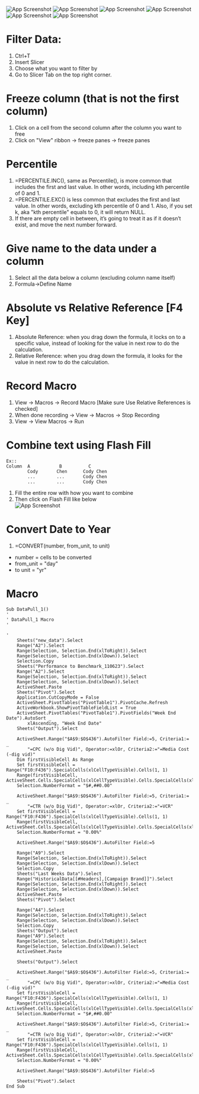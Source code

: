 ![App Screenshot](https://github.com/HaomingChen1998/Portfolio-Project/blob/main/Learning%20Note/Photo/Excel%201.png)
![App Screenshot](https://github.com/HaomingChen1998/Portfolio-Project/blob/main/Learning%20Note/Photo/Excel%202.png)
![App Screenshot](https://github.com/HaomingChen1998/Portfolio-Project/blob/main/Learning%20Note/Photo/Excel%203.png)
![App Screenshot](https://github.com/HaomingChen1998/Portfolio-Project/blob/main/Learning%20Note/Photo/Excel%204.png)
![App Screenshot](https://github.com/HaomingChen1998/Portfolio-Project/blob/main/Learning%20Note/Photo/Excel%205.png)
![App Screenshot](https://github.com/HaomingChen1998/Portfolio-Project/blob/main/Learning%20Note/Photo/Excel%206.png)

# Filter Data:
1. Ctrl+T
2. Insert Slicer
3. Choose what you want to filter by
4. Go to Slicer Tab on the top right corner.

# Freeze column (that is not the first column)
1. Click on a cell from the second column after the column you want to free
2. Click on "View" ribbon -> freeze panes -> freeze panes

# Percentile
1. =PERCENTILE.INC(), same as Percentile(), is more common that includes the first and last value. In other words, including kth percentile of 0 and 1.
2. =PERCENTILE.EXC() is less common that excludes the first and last value. In other words, excluding kth percentile of 0 and 1. Also, if you set k, aka "kth percentile" equals to 0, it will return NULL.
3. If there are empty cell in between, it’s going to treat it as if it doesn’t exist, and move the next number forward.

# Give name to the data under a column
1. Select all the data below a column (excluding column name itself)
2. Formula->Define Name

# Absolute vs Relative Reference [F4 Key]
1. Absolute Reference: when you drag down the formula, it locks on to a specific value, instead of looking for the value in next row to do the calculation.
2. Relative Reference: when you drag down the formula, it looks for the value in next row to do the calculation.

# Record Macro
1. View -> Macros -> Record Macro [Make sure Use Relative References is checked]
2. When done recording -> View -> Macros -> Stop Recording
3. View -> View Macros -> Run

# Combine text using Flash Fill  
```
Ex:: 
Column  A           B          C
        Cody       Chen      Cody Chen
        ...        ...       Cody Chen
        ...        ...       Cody Chen
```
1. Fill the entire row with how you want to combine
2. Then click on Flash Fill like below  
![App Screenshot](https://github.com/HaomingChen1998/Portfolio-Project/blob/main/Learning%20Note/Photo/Excel%20Flash%20Fill.png)

# Convert Date to Year
1. =CONVERT(number, from_unit, to unit)
- number = cells to be converted
- from_unit = "day"
- to unit = "yr"
   
# Macro

```
Sub DataPull_1()
'
' DataPull_1 Macro
'

'
    Sheets("new_data").Select
    Range("A2").Select
    Range(Selection, Selection.End(xlToRight)).Select
    Range(Selection, Selection.End(xlDown)).Select
    Selection.Copy
    Sheets("Performance to Benchmark_110623").Select
    Range("A2").Select
    Range(Selection, Selection.End(xlToRight)).Select
    Range(Selection, Selection.End(xlDown)).Select
    ActiveSheet.Paste
    Sheets("Pivot").Select
    Application.CutCopyMode = False
    ActiveSheet.PivotTables("PivotTable1").PivotCache.Refresh
    ActiveWorkbook.ShowPivotTableFieldList = True
    ActiveSheet.PivotTables("PivotTable1").PivotFields("Week End Date").AutoSort _
        xlAscending, "Week End Date"
    Sheets("Output").Select
    
    ActiveSheet.Range("$A$9:$O$436").AutoFilter Field:=5, Criteria1:= _
        "=CPC (w/o Dig Vid)", Operator:=xlOr, Criteria2:="=Media Cost (-dig vid)"
    Dim firstVisibleCell As Range
    Set firstVisibleCell = Range("F10:F436").SpecialCells(xlCellTypeVisible).Cells(1, 1)
    Range(firstVisibleCell, ActiveSheet.Cells.SpecialCells(xlCellTypeVisible).Cells.SpecialCells(xlLastCell)).Select
    Selection.NumberFormat = "$#,##0.00"
    
    ActiveSheet.Range("$A$9:$O$436").AutoFilter Field:=5, Criteria1:= _
        "=CTR (w/o Dig Vid)", Operator:=xlOr, Criteria2:="=VCR"
    Set firstVisibleCell = Range("F10:F436").SpecialCells(xlCellTypeVisible).Cells(1, 1)
    Range(firstVisibleCell, ActiveSheet.Cells.SpecialCells(xlCellTypeVisible).Cells.SpecialCells(xlLastCell)).Select
    Selection.NumberFormat = "0.00%"
    
    ActiveSheet.Range("$A$9:$O$436").AutoFilter Field:=5
    
    Range("A9").Select
    Range(Selection, Selection.End(xlToRight)).Select
    Range(Selection, Selection.End(xlDown)).Select
    Selection.Copy
    Sheets("Last Weeks Data").Select
    Range("HistoricalData[[#Headers],[Campaign Brand]]").Select
    Range(Selection, Selection.End(xlToRight)).Select
    Range(Selection, Selection.End(xlDown)).Select
    ActiveSheet.Paste
    Sheets("Pivot").Select
    
    Range("A4").Select
    Range(Selection, Selection.End(xlToRight)).Select
    Range(Selection, Selection.End(xlDown)).Select
    Selection.Copy
    Sheets("Output").Select
    Range("A9").Select
    Range(Selection, Selection.End(xlToRight)).Select
    Range(Selection, Selection.End(xlDown)).Select
    ActiveSheet.Paste
    
    Sheets("Output").Select

    ActiveSheet.Range("$A$9:$O$436").AutoFilter Field:=5, Criteria1:= _
        "=CPC (w/o Dig Vid)", Operator:=xlOr, Criteria2:="=Media Cost (-dig vid)"
    Set firstVisibleCell = Range("F10:F436").SpecialCells(xlCellTypeVisible).Cells(1, 1)
    Range(firstVisibleCell, ActiveSheet.Cells.SpecialCells(xlCellTypeVisible).Cells.SpecialCells(xlLastCell)).Select
    Selection.NumberFormat = "$#,##0.00"
    
    ActiveSheet.Range("$A$9:$O$436").AutoFilter Field:=5, Criteria1:= _
        "=CTR (w/o Dig Vid)", Operator:=xlOr, Criteria2:="=VCR"
    Set firstVisibleCell = Range("F10:F436").SpecialCells(xlCellTypeVisible).Cells(1, 1)
    Range(firstVisibleCell, ActiveSheet.Cells.SpecialCells(xlCellTypeVisible).Cells.SpecialCells(xlLastCell)).Select
    Selection.NumberFormat = "0.00%"
    
    ActiveSheet.Range("$A$9:$O$436").AutoFilter Field:=5
    
    Sheets("Pivot").Select
End Sub

```
